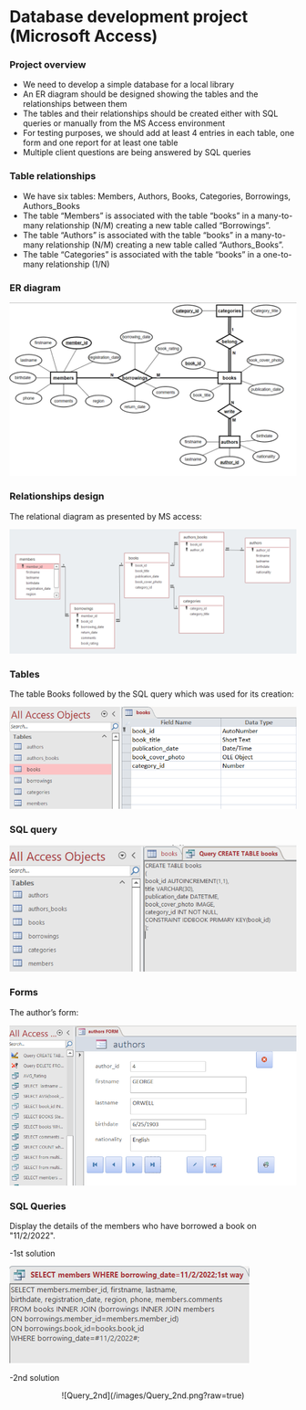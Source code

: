 # Database development project (Microsoft Access)
### Project overview

-	We need to develop a simple database for a local library
-	An ER diagram should be designed showing the tables and the relationships between them
-	The tables and their relationships should be created either with SQL queries or manually from the MS Access environment
-	For testing purposes, we should add at least 4 entries in each table, one form and one report for at least one table
-	Multiple client questions are being answered by SQL queries

### Table relationships

-	We have six tables: Members, Authors, Books, Categories, Borrowings, Authors_Books 
-	The table “Members” is associated with the table “books” in a many-to-many relationship (N/M) creating a new table called “Borrowings”.
-	The table “Authors” is associated with the table “books” in a many-to-many relationship (N/M) creating a new table called “Authors_Books”.
-	The table “Categories” is associated with the table “books” in a one-to-many relationship (1/N)
 
### ER diagram

![ER diagram](/images/ER_diagram.png?raw=true)

### Relationships design
The relational diagram as presented by MS access:

![ralational_diagram](/images/Relational_diagram.png?raw=true)

### Tables
The table Books followed by the SQL query which was used for its creation:

![books_table](/images/books_table.png?raw=true)

### SQL query
![books_table_create](/images/books_table_create.png?raw=true)

### Forms
The author’s form:  

![form](/images/Form.png?raw=true)

### SQL Queries

Display the details of the members who have borrowed a book on "11/2/2022".

-1st solution

![Query_1st](/images/Query_1st.png?raw=true)

-2nd solution

<p align="center">
 ![Query_2nd](/images/Query_2nd.png?raw=true)
</p>
